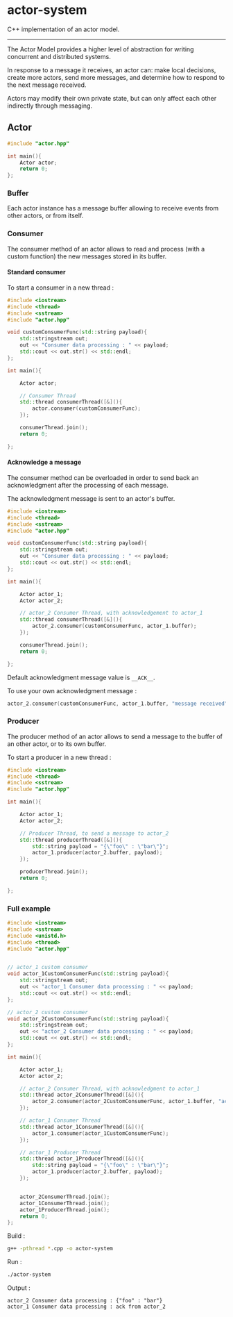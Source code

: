 # actor-system 

C++ implementation of an actor model. 

--- 

The Actor Model provides a higher level of abstraction for writing concurrent and distributed systems. 

In response to a message it receives, an actor can: make local decisions, create more actors, send more messages, and determine how to respond to the next message received.

Actors may modify their own private state, but can only affect each other indirectly through messaging. 


## Actor 

```cpp
#include "actor.hpp"

int main(){
	Actor actor; 
	return 0; 
}; 
```

### Buffer  
Each actor instance has a message buffer allowing to receive events from other actors, or from itself.

### Consumer 
The consumer method of an actor allows to read and process (with a custom function) the new messages stored in its buffer. 

#### Standard consumer 
To start a consumer in a new thread : 
```cpp 
#include <iostream> 
#include <thread> 
#include <sstream>
#include "actor.hpp"

void customConsumerFunc(std::string payload){
	std::stringstream out; 
	out << "Consumer data processing : " << payload; 
	std::cout << out.str() << std::endl; 
}; 

int main(){

	Actor actor; 

	// Consumer Thread
	std::thread consumerThread([&](){
		actor.consumer(customConsumerFunc); 
	});

	consumerThread.join(); 
	return 0; 

}; 

```

#### Acknowledge a message
The consumer method can be overloaded in order to send back an acknowledgment after the processing of each message.

The acknowledgment message is sent to an actor's buffer. 

```cpp 
#include <iostream> 
#include <thread> 
#include <sstream>
#include "actor.hpp"

void customConsumerFunc(std::string payload){
	std::stringstream out; 
	out << "Consumer data processing : " << payload; 
	std::cout << out.str() << std::endl; 
}; 

int main(){

	Actor actor_1; 
	Actor actor_2; 

	// actor_2 Consumer Thread, with acknowledgement to actor_1
	std::thread consumerThread([&](){
		actor_2.consumer(customConsumerFunc, actor_1.buffer); 
	});

	consumerThread.join(); 
	return 0; 

}; 
```
Default acknowledgment message value is `__ACK__`. 

To use your own acknowledgment message : 
```cpp 
actor_2.consumer(customConsumerFunc, actor_1.buffer, "message received"); 
```

### Producer 
The producer method  of an actor allows to send a message to the buffer of an other actor, or to its own buffer. 

To start a producer in a new thread : 
```cpp 
#include <iostream> 
#include <thread> 
#include <sstream>
#include "actor.hpp"

int main(){

	Actor actor_1; 
	Actor actor_2; 

	// Producer Thread, to send a message to actor_2
	std::thread producerThread([&](){
		std::string payload = "{\"foo\" : \"bar\"}"; 
		actor_1.producer(actor_2.buffer, payload);
	});

	producerThread.join(); 
	return 0; 

}; 

```

### Full example  
```cpp
#include <iostream> 
#include <sstream> 
#include <unistd.h> 
#include <thread> 
#include "actor.hpp"


// actor_1 custom consumer  
void actor_1CustomConsumerFunc(std::string payload){
	std::stringstream out; 
	out << "actor_1 Consumer data processing : " << payload; 
	std::cout << out.str() << std::endl; 
}; 

// actor_2 custom consumer  
void actor_2CustomConsumerFunc(std::string payload){
	std::stringstream out; 
	out << "actor_2 Consumer data processing : " << payload; 
	std::cout << out.str() << std::endl; 
}; 

int main(){

	Actor actor_1; 
	Actor actor_2; 

	// actor_2 Consumer Thread, with acknowledgment to actor_1
	std::thread actor_2ConsumerThread([&](){
		actor_2.consumer(actor_2CustomConsumerFunc, actor_1.buffer, "ack from actor_2"); 
	});

	// actor_1 Consumer Thread
	std::thread actor_1ConsumerThread([&](){
		actor_1.consumer(actor_1CustomConsumerFunc); 
	});

	// actor_1 Producer Thread
	std::thread actor_1ProducerThread([&](){
		std::string payload = "{\"foo\" : \"bar\"}"; 
		actor_1.producer(actor_2.buffer, payload);
	});


	actor_2ConsumerThread.join();
	actor_1ConsumerThread.join();
	actor_1ProducerThread.join();
	return 0; 
}; 

```

Build : 
```bash 
g++ -pthread *.cpp -o actor-system
```

Run : 
```bash 
./actor-system
```

Output : 
```
actor_2 Consumer data processing : {"foo" : "bar"}
actor_1 Consumer data processing : ack from actor_2
```



